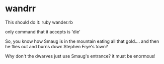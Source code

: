 # wandrr
This should do it:
ruby wander.rb

only command that it accepts is 'die'

So, you know how Smaug is in the mountain eating all that gold....
and then he flies out and burns down Stephen Frye's town?

Why don't the dwarves just use Smaug's entrance? it must be enormous!
